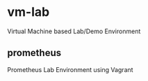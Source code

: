 # vm-lab
Virtual Machine based Lab/Demo Environment

## prometheus
Prometheus Lab Environment using Vagrant
